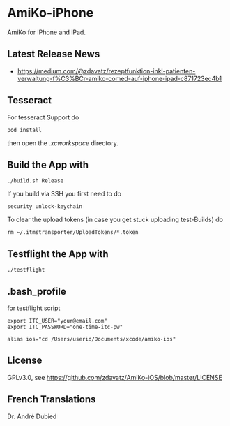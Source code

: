 AmiKo-iPhone
============

AmiKo for iPhone and iPad.

## Latest Release News
* https://medium.com/@zdavatz/rezeptfunktion-inkl-patienten-verwaltung-f%C3%BCr-amiko-comed-auf-iphone-ipad-c871723ec4b1

## Tesseract
For tesseract Support do
```
pod install
```
then open the _.xcworkspace_ directory.

## Build the App with
```
./build.sh Release
```

If you build via SSH you first need to do
```
security unlock-keychain
```

To clear the upload tokens (in case you get stuck uploading test-Builds) do
```
rm ~/.itmstransporter/UploadTokens/*.token
```

## Testflight the App with
```
./testflight
```

## .bash_profile 
for testflight script
```
export ITC_USER="your@email.com"
export ITC_PASSWORD="one-time-itc-pw"

alias ios="cd /Users/userid/Documents/xcode/amiko-ios"
```

## License
GPLv3.0, see https://github.com/zdavatz/AmiKo-iOS/blob/master/LICENSE

## French Translations
Dr. André Dubied

